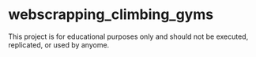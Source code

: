 # webscrapping_climbing_gyms
This project is for educational purposes only and should not be executed, replicated, or used by anyome.

